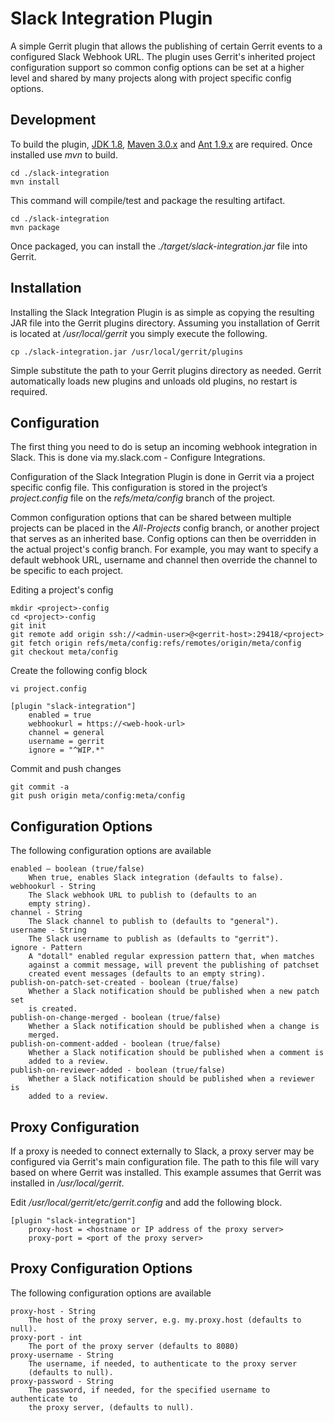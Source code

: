 Slack Integration Plugin
========================

A simple Gerrit plugin that allows the publishing of certain Gerrit events
to a configured Slack Webhook URL. The plugin uses Gerrit's inherited project
configuration support so common config options can be set at a higher level
and shared by many projects along with project specific config options.


Development
-----------

To build the plugin,
[JDK 1.8](http://www.oracle.com/technetwork/java/javase/downloads/jdk8-downloads-2133151.html),
[Maven 3.0.x](http://maven.apache.org/download.cgi) and
[Ant 1.9.x](https://ant.apache.org/bindownload.cgi) are required.
Once installed use _mvn_ to build.

    cd ./slack-integration
    mvn install

This command will compile/test and package the resulting artifact.

    cd ./slack-integration
    mvn package

Once packaged, you can install the _./target/slack-integration.jar_ file into
Gerrit.


Installation
------------

Installing the Slack Integration Plugin is as simple as copying the resulting
JAR file into the Gerrit plugins directory. Assuming you installation of Gerrit
is located at _/usr/local/gerrit_ you simply execute the following.

    cp ./slack-integration.jar /usr/local/gerrit/plugins

Simple substitute the path to your Gerrit plugins directory as needed. Gerrit
automatically loads new plugins and unloads old plugins, no restart is
required.


Configuration
-------------

The first thing you need to do is setup an incoming webhook integration in
Slack. This is done via my.slack.com - Configure Integrations.

Configuration of the Slack Integration Plugin is done in Gerrit via a project
specific config file. This configuration is stored in the project’s
_project.config_ file on the _refs/meta/config_ branch of the project.

Common configuration options that can be shared between multiple projects
can be placed in the _All-Projects_ config branch, or another project that
serves as an inherited base. Config options can then be overridden in the
actual project's config branch. For example, you may want to specify a default
webhook URL, username and channel then override the channel to be specific
to each project.

Editing a project's config

    mkdir <project>-config
    cd <project>-config
    git init
    git remote add origin ssh://<admin-user>@<gerrit-host>:29418/<project>
    git fetch origin refs/meta/config:refs/remotes/origin/meta/config
    git checkout meta/config

Create the following config block

    vi project.config

    [plugin "slack-integration"]
        enabled = true
        webhookurl = https://<web-hook-url>
        channel = general
        username = gerrit
        ignore = "^WIP.*"

Commit and push changes

    git commit -a
    git push origin meta/config:meta/config


Configuration Options
---------------------

The following configuration options are available

    enabled – boolean (true/false)
        When true, enables Slack integration (defaults to false).
    webhookurl - String
        The Slack webhook URL to publish to (defaults to an
        empty string).
    channel - String
        The Slack channel to publish to (defaults to "general").
    username - String
        The Slack username to publish as (defaults to "gerrit").
    ignore - Pattern
        A "dotall" enabled regular expression pattern that, when matches
        against a commit message, will prevent the publishing of patchset
        created event messages (defaults to an empty string).
    publish-on-patch-set-created - boolean (true/false)
        Whether a Slack notification should be published when a new patch set
        is created.
    publish-on-change-merged - boolean (true/false)
        Whether a Slack notification should be published when a change is
        merged.
    publish-on-comment-added - boolean (true/false)
        Whether a Slack notification should be published when a comment is
        added to a review.
    publish-on-reviewer-added - boolean (true/false)
        Whether a Slack notification should be published when a reviewer is
        added to a review.
        
        
Proxy Configuration
-------------------

If a proxy is needed to connect externally to Slack, a proxy server may
be configured via Gerrit's main configuration file. The path to this file will
vary based on where Gerrit was installed. This example assumes that Gerrit was 
installed in _/usr/local/gerrit_.

Edit _/usr/local/gerrit/etc/gerrit.config_ and add the following block.

    [plugin "slack-integration"]
        proxy-host = <hostname or IP address of the proxy server>
        proxy-port = <port of the proxy server>


Proxy Configuration Options
---------------------------

The following configuration options are available
    
    proxy-host - String
        The host of the proxy server, e.g. my.proxy.host (defaults to null).
    proxy-port - int
        The port of the proxy server (defaults to 8080)
    proxy-username - String
        The username, if needed, to authenticate to the proxy server 
        (defaults to null).
    proxy-password - String
        The password, if needed, for the specified username to authenticate to 
        the proxy server, (defaults to null).
